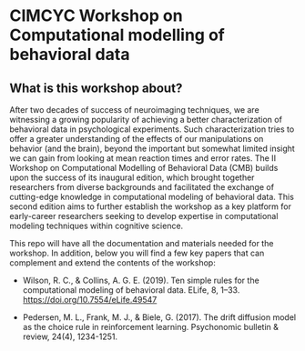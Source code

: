 # CIMCYC Workshop on Computational modelling of behavioral data

## What is this workshop about?
After two decades of success of neuroimaging techniques, we are witnessing a growing popularity of achieving a better characterization of behavioral data in psychological experiments. Such characterization tries to offer a greater understanding of the effects of our manipulations on behavior (and the brain), beyond the important but somewhat limited insight we can gain from looking at mean reaction times and error rates. The II Workshop on Computational Modelling of Behavioral Data (CMB) builds upon the success of its inaugural edition, which brought together researchers from diverse backgrounds and facilitated the exchange of cutting-edge knowledge in computational modeling of behavioral data. This second edition aims to further establish the workshop as a key platform for early-career researchers seeking to develop expertise in computational modeling techniques within cognitive science.

This repo will have all the documentation and materials needed for the workshop. In addition, below you will find a few key papers that can complement and extend the contents of the workshop:

- Wilson, R. C., & Collins, A. G. E. (2019). Ten simple rules for the computational modeling of behavioral data. ELife, 8, 1–33. https://doi.org/10.7554/eLife.49547

- Pedersen, M. L., Frank, M. J., & Biele, G. (2017). The drift diffusion model as the choice rule in reinforcement learning. Psychonomic bulletin & review, 24(4), 1234-1251.
